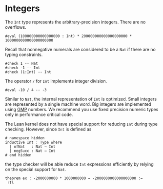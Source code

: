 # Integers

The `Int` type represents the arbitrary-precision integers. There are no overflows.
```lean
#eval (100000000000000000 : Int) * 200000000000000000000 * 1000000000000000000000
```
Recall that nonnegative numerals are considered to be a `Nat` if there are no typing constraints.
```lean
#check 1 -- Nat
#check -1 -- Int
#check (1:Int) -- Int
```

The operator `/` for `Int` implements integer division.
```lean
#eval -10 / 4 -- -3
```

Similar to `Nat`, the internal representation of `Int` is optimized. Small integers are
represented by a single machine word. Big integers are implemented using [GMP](https://gmplib.org/manual/) numbers.
We recommend you use fixed precision numeric types only in performance critical code.

The Lean kernel does not have special support for reducing `Int` during type checking.
However, since `Int` is defined as
```lean
# namespace hidden
inductive Int : Type where
  | ofNat   : Nat → Int
  | negSucc : Nat → Int
# end hidden
```
the type checker will be able reduce `Int` expressions efficiently by relying on the special support for `Nat`.

```lean
theorem ex : -2000000000 * 1000000000 = -2000000000000000000 :=
 rfl
```

